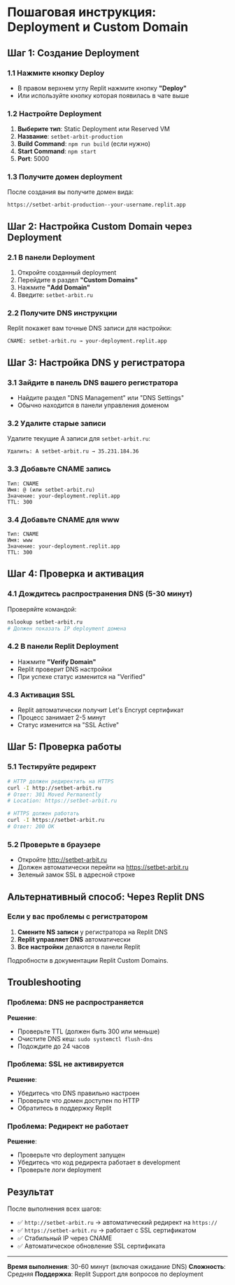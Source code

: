 # Пошаговая инструкция: Deployment и Custom Domain

## Шаг 1: Создание Deployment

### 1.1 Нажмите кнопку Deploy
- В правом верхнем углу Replit нажмите кнопку **"Deploy"**
- Или используйте кнопку которая появилась в чате выше

### 1.2 Настройте Deployment
1. **Выберите тип**: Static Deployment или Reserved VM
2. **Название**: `setbet-arbit-production`
3. **Build Command**: `npm run build` (если нужно)
4. **Start Command**: `npm start`
5. **Port**: 5000

### 1.3 Получите домен deployment
После создания вы получите домен вида:
```
https://setbet-arbit-production--your-username.replit.app
```

## Шаг 2: Настройка Custom Domain через Deployment

### 2.1 В панели Deployment
1. Откройте созданный deployment
2. Перейдите в раздел **"Custom Domains"**
3. Нажмите **"Add Domain"**
4. Введите: `setbet-arbit.ru`

### 2.2 Получите DNS инструкции
Replit покажет вам точные DNS записи для настройки:
```
CNAME: setbet-arbit.ru → your-deployment.replit.app
```

## Шаг 3: Настройка DNS у регистратора

### 3.1 Зайдите в панель DNS вашего регистратора
- Найдите раздел "DNS Management" или "DNS Settings"
- Обычно находится в панели управления доменом

### 3.2 Удалите старые записи
Удалите текущие A записи для `setbet-arbit.ru`:
```
Удалить: A setbet-arbit.ru → 35.231.184.36
```

### 3.3 Добавьте CNAME запись
```
Тип: CNAME
Имя: @ (или setbet-arbit.ru)
Значение: your-deployment.replit.app
TTL: 300
```

### 3.4 Добавьте CNAME для www
```
Тип: CNAME
Имя: www
Значение: your-deployment.replit.app
TTL: 300
```

## Шаг 4: Проверка и активация

### 4.1 Дождитесь распространения DNS (5-30 минут)
Проверяйте командой:
```bash
nslookup setbet-arbit.ru
# Должен показать IP deployment домена
```

### 4.2 В панели Replit Deployment
- Нажмите **"Verify Domain"** 
- Replit проверит DNS настройки
- При успехе статус изменится на "Verified"

### 4.3 Активация SSL
- Replit автоматически получит Let's Encrypt сертификат
- Процесс занимает 2-5 минут
- Статус изменится на "SSL Active"

## Шаг 5: Проверка работы

### 5.1 Тестируйте редирект
```bash
# HTTP должен редиректить на HTTPS
curl -I http://setbet-arbit.ru
# Ответ: 301 Moved Permanently
# Location: https://setbet-arbit.ru

# HTTPS должен работать
curl -I https://setbet-arbit.ru
# Ответ: 200 OK
```

### 5.2 Проверьте в браузере
- Откройте http://setbet-arbit.ru
- Должен автоматически перейти на https://setbet-arbit.ru
- Зеленый замок SSL в адресной строке

## Альтернативный способ: Через Replit DNS

### Если у вас проблемы с регистратором

1. **Смените NS записи** у регистратора на Replit DNS
2. **Replit управляет DNS** автоматически
3. **Все настройки** делаются в панели Replit

Подробности в документации Replit Custom Domains.

## Troubleshooting

### Проблема: DNS не распространяется
**Решение**: 
- Проверьте TTL (должен быть 300 или меньше)
- Очистите DNS кеш: `sudo systemctl flush-dns`
- Подождите до 24 часов

### Проблема: SSL не активируется
**Решение**:
- Убедитесь что DNS правильно настроен
- Проверьте что домен доступен по HTTP
- Обратитесь в поддержку Replit

### Проблема: Редирект не работает
**Решение**:
- Проверьте что deployment запущен
- Убедитесь что код редиректа работает в development
- Проверьте логи deployment

## Результат

После выполнения всех шагов:
- ✅ `http://setbet-arbit.ru` → автоматический редирект на `https://`
- ✅ `https://setbet-arbit.ru` → работает с SSL сертификатом
- ✅ Стабильный IP через CNAME
- ✅ Автоматическое обновление SSL сертификата

---

**Время выполнения**: 30-60 минут (включая ожидание DNS)
**Сложность**: Средняя
**Поддержка**: Replit Support для вопросов по deployment